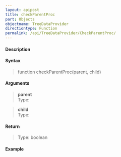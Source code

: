 ```yaml
---
layout: apipost
title: checkParentProc
part: Objects
objectname: TreeDataProvider
directiontype: Function
permalink: /api/TreeDataProvider/CheckParentProc/
---
```



#### Description

> 

#### Syntax

> function checkParentProc(parent, child)  

#### Arguments

> **parent**  
> Type:   
> 

> **child**  
> Type:  
>

#### Return

> Type: boolean  
>

#### Example

<pre class="prettyprint">

</pre>

